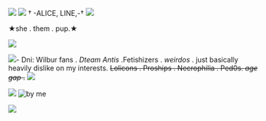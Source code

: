 ![](https://files.catbox.moe/y55bvf.png)
![](https://files.catbox.moe/sl7165.png)
† -ALICE, LINE,-† ![](https://files.catbox.moe/mpveh5.gif)

  ★she . them . pup.★

![](https://files.catbox.moe/sl7165.png)

![](https://files.catbox.moe/eu2kpx.gif)- Dni: Wilbur fans . *Dteam Antis* .Fetishizers . *weirdos* . just basically heavily dislike on my interests.  ~~Lolicons . Proships . Necrophilia . Ped0s. *age gap* .~~
![](https://files.catbox.moe/eu2kpx.gif)

 ![](https://files.catbox.moe/bj56lf.gif)
![by me](https://files.catbox.moe/1oxpyn.gif)

![](https://files.catbox.moe/pct622.png)


